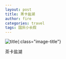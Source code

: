 ```yaml
---
layout: post
title: 茶卡盐湖
author: fire
categories: travel 
tags: 国庆小长假
---
```


![title](http://image.sideproject.cn/title/title_201.jpg){:class="image-title"}

茶卡盐湖
